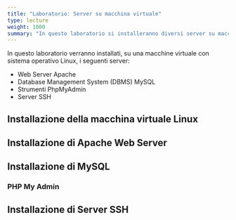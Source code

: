 ```yaml
---
title: "Laboratorio: Server su macchina virtuale"
type: lecture
weight: 1000
summary: "In questo laboratorio si installeranno diversi server su macchina virtuale Linux."
---
```


In questo laboratorio verranno installati, su una macchine virtuale con
sistema operativo Linux, i seguenti server:

* Web Server Apache
* Database Management System (DBMS) MySQL
* Strumenti PhpMyAdmin
* Server SSH

## Installazione della macchina virtuale Linux

## Installazione di Apache Web Server

## Installazione di MySQL

### PHP My Admin

## Installazione di Server SSH